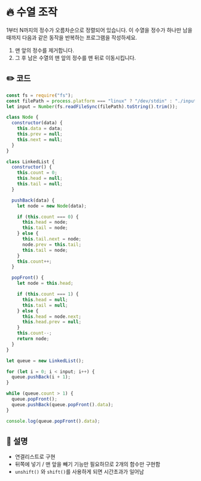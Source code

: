 # 🔥 수열 조작
1부터 N까지의 정수가 오름차순으로 정렬되어 있습니다. 이 수열을 정수가 하나만 남을 때까지 다음과 같은 동작을 반복하는 프로그램을 작성하세요.

1. 맨 앞의 정수를 제거합니다.
2. 그 후 남은 수열의 맨 앞의 정수를 맨 뒤로 이동시킵니다.

## ✏️ 코드
```js
const fs = require("fs");
const filePath = process.platform === "linux" ? "/dev/stdin" : "./input.txt";
let input = Number(fs.readFileSync(filePath).toString().trim());

class Node {
  constructor(data) {
    this.data = data;
    this.prev = null;
    this.next = null;
  }
}

class LinkedList {
  constructor() {
    this.count = 0;
    this.head = null;
    this.tail = null;
  }

  pushBack(data) {
    let node = new Node(data);

    if (this.count === 0) {
      this.head = node;
      this.tail = node;
    } else {
      this.tail.next = node;
      node.prev = this.tail;
      this.tail = node;
    }
    this.count++;
  }

  popFront() {
    let node = this.head;

    if (this.count === 1) {
      this.head = null;
      this.tail = null;
    } else {
      this.head = node.next;
      this.head.prev = null;
    }
    this.count--;
    return node;
  }
}

let queue = new LinkedList();

for (let i = 0; i < input; i++) {
  queue.pushBack(i + 1);
}

while (queue.count > 1) {
  queue.popFront();
  queue.pushBack(queue.popFront().data);
}

console.log(queue.popFront().data);
```

## 🌱 설명
- 연결리스트로 구현
- 뒤쪽에 넣기 / 맨 앞을 빼기 기능만 필요하므로 2개의 함수만 구현함
- `unshift()` 와 `shift()`를 사용하게 되면 시간초과가 일어남